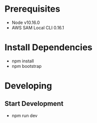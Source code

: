 # Prerequisites

- Node v10.16.0
- AWS SAM Local CLI 0.16.1

# Install Dependencies

- npm install
- npm bootstrap

# Developing

## Start Development

- npm run dev
